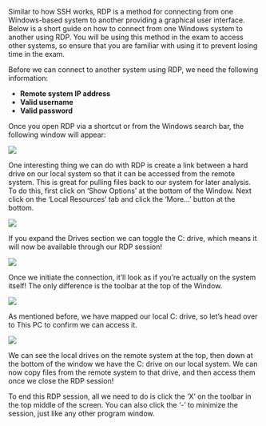 Similar to how SSH works, RDP is a method for connecting from one Windows-based system to another providing a graphical user interface. Below is a short guide on how to connect from one Windows system to another using RDP. You will be using this method in the exam to access other systems, so ensure that you are familiar with using it to prevent losing time in the exam.

Before we can connect to another system using RDP, we need the following information:

- **Remote system IP address**
- **Valid username**
- **Valid password**

Once you open RDP via a shortcut or from the Windows search bar, the following window will appear:

![](https://d2y9h8w1ydnujs.cloudfront.net/uploads/content/images/a32e133a191f381d1ede6a77c99d83752c9717d3122606fc11678b5f4c8771920a97a73b434b381d6a508c5b22b7.png)

One interesting thing we can do with RDP is create a link between a hard drive on our local system so that it can be accessed from the remote system. This is great for pulling files back to our system for later analysis. To do this, first click on ‘Show Options’ at the bottom of the Window. Next click on the ‘Local Resources’ tab and click the ‘More…’ button at the bottom.


![](https://d2y9h8w1ydnujs.cloudfront.net/uploads/content/images/0d66453392b8352328092cf455ad13c9c3cfe0248ca0df3ad2bebd5ae3488ee11bd8bc17fdcf127aace673423f36.png)

If you expand the Drives section we can toggle the C: drive, which means it will now be available through our RDP session!

![](https://d2y9h8w1ydnujs.cloudfront.net/uploads/content/images/754fda9a1c42856310925d7f7fe3c8395e3db07a2a85205eb25ee9e1c2a1aa3e7f2e2f85a5aadb8b2a1d986beb74.png)

Once we initiate the connection, it’ll look as if you’re actually on the system itself! The only difference is the toolbar at the top of the Window.

![](https://d2y9h8w1ydnujs.cloudfront.net/uploads/content/images/af52ed73ee0c33dcc278f72ed7a74126f28148c9932cf500faf5072c6384aa955057a962e4a39008a9ffbabcea3d.png)

As mentioned before, we have mapped our local C: drive, so let’s head over to This PC to confirm we can access it.
  
![](https://d2y9h8w1ydnujs.cloudfront.net/uploads/content/images/3f7f272512940c57a3dcffabb5ad27fa916f41b503690fcaa41a4bae1a76795d370731c904f91f0490380317a69e.png)

We can see the local drives on the remote system at the top, then down at the bottom of the window we have the C: drive on our local system. We can now copy files from the remote system to that drive, and then access them once we close the RDP session!

To end this RDP session, all we need to do is click the ‘X’ on the toolbar in the top middle of the screen. You can also click the ‘-’ to minimize the session, just like any other program window.